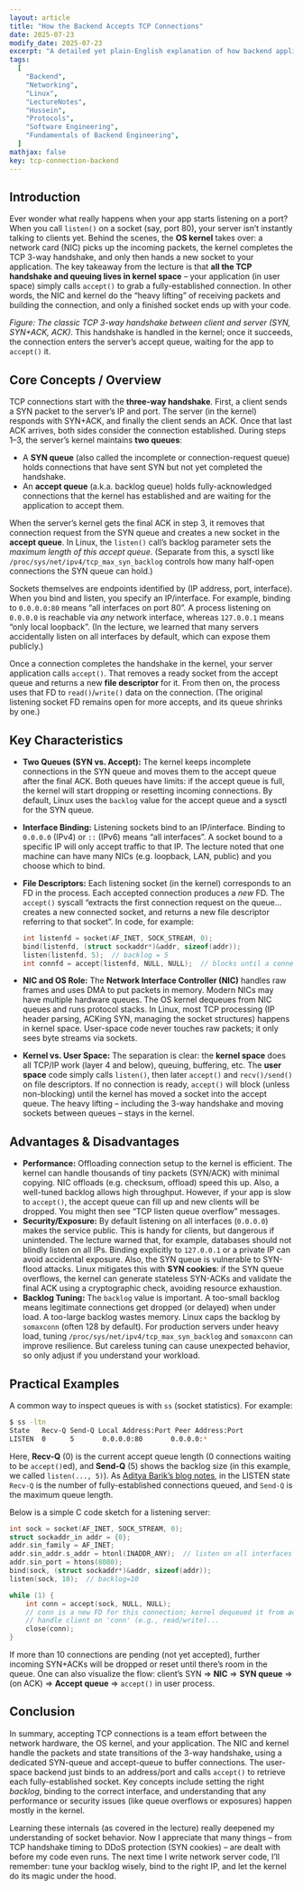 ```yaml
---
layout: article
title: "How the Backend Accepts TCP Connections"
date: 2025-07-23
modify_date: 2025-07-23
excerpt: "A detailed yet plain-English explanation of how backend applications accept TCP connections, from the network interface to kernel queues to the process layer."
tags:
  [
    "Backend",
    "Networking",
    "Linux",
    "LectureNotes",
    "Hussein",
    "Protocols",
    "Software Engineering",
    "Fundamentals of Backend Engineering",
  ]
mathjax: false
key: tcp-connection-backend
---
```


## Introduction

Ever wonder what really happens when your app starts listening on a port? When you call `listen()` on a socket (say, port 80), your server isn’t instantly talking to clients yet. Behind the scenes, the **OS kernel** takes over: a network card (NIC) picks up the incoming packets, the kernel completes the TCP 3-way handshake, and only then hands a new socket to your application. The key takeaway from the lecture is that **all the TCP handshake and queuing lives in kernel space** – your application (in user space) simply calls `accept()` to grab a fully-established connection. In other words, the NIC and kernel do the “heavy lifting” of receiving packets and building the connection, and only a finished socket ends up with your code.

&#x20;_Figure: The classic TCP 3-way handshake between client and server (SYN, SYN+ACK, ACK)_. This handshake is handled in the kernel; once it succeeds, the connection enters the server’s accept queue, waiting for the app to `accept()` it.

## Core Concepts / Overview

TCP connections start with the **three-way handshake**. First, a client sends a SYN packet to the server’s IP and port. The server (in the kernel) responds with SYN+ACK, and finally the client sends an ACK. Once that last ACK arrives, both sides consider the connection established. During steps 1–3, the server’s kernel maintains **two queues**:

- A **SYN queue** (also called the incomplete or connection-request queue) holds connections that have sent SYN but not yet completed the handshake.
- An **accept queue** (a.k.a. backlog queue) holds fully-acknowledged connections that the kernel has established and are waiting for the application to accept them.

When the server’s kernel gets the final ACK in step 3, it removes that connection request from the SYN queue and creates a new socket in the **accept queue**. In Linux, the `listen()` call’s backlog parameter sets the _maximum length of this accept queue_. (Separate from this, a sysctl like `/proc/sys/net/ipv4/tcp_max_syn_backlog` controls how many half-open connections the SYN queue can hold.)

Sockets themselves are endpoints identified by (IP address, port, interface). When you bind and listen, you specify an IP/interface. For example, binding to `0.0.0.0:80` means “all interfaces on port 80”. A process listening on `0.0.0.0` is reachable via _any_ network interface, whereas `127.0.0.1` means “only local loopback”. (In the lecture, we learned that many servers accidentally listen on all interfaces by default, which can expose them publicly.)

Once a connection completes the handshake in the kernel, your server application calls `accept()`. That removes a ready socket from the accept queue and returns a new **file descriptor** for it. From then on, the process uses that FD to `read()`/`write()` data on the connection. (The original listening socket FD remains open for more accepts, and its queue shrinks by one.)

## Key Characteristics

- **Two Queues (SYN vs. Accept):** The kernel keeps incomplete connections in the SYN queue and moves them to the accept queue after the final ACK. Both queues have limits: if the accept queue is full, the kernel will start dropping or resetting incoming connections. By default, Linux uses the `backlog` value for the accept queue and a sysctl for the SYN queue.
- **Interface Binding:** Listening sockets bind to an IP/interface. Binding to `0.0.0.0` (IPv4) or `::` (IPv6) means “all interfaces”. A socket bound to a specific IP will only accept traffic to that IP. The lecture noted that one machine can have many NICs (e.g. loopback, LAN, public) and you choose which to bind.
- **File Descriptors:** Each listening socket (in the kernel) corresponds to an FD in the process. Each accepted connection produces a _new_ FD. The `accept()` syscall “extracts the first connection request on the queue... creates a new connected socket, and returns a new file descriptor referring to that socket”. In code, for example:

  ```c
  int listenfd = socket(AF_INET, SOCK_STREAM, 0);
  bind(listenfd, (struct sockaddr*)&addr, sizeof(addr));
  listen(listenfd, 5);  // backlog = 5
  int connfd = accept(listenfd, NULL, NULL);  // blocks until a connection is ready
  ```

- **NIC and OS Role:** The **Network Interface Controller (NIC)** handles raw frames and uses DMA to put packets in memory. Modern NICs may have multiple hardware queues. The OS kernel dequeues from NIC queues and runs protocol stacks. In Linux, most TCP processing (IP header parsing, ACKing SYN, managing the socket structures) happens in kernel space. User-space code never touches raw packets; it only sees byte streams via sockets.
- **Kernel vs. User Space:** The separation is clear: the **kernel space** does all TCP/IP work (layer 4 and below), queuing, buffering, etc. The **user space** code simply calls `listen()`, then later `accept()` and `recv()/send()` on file descriptors. If no connection is ready, `accept()` will block (unless non-blocking) until the kernel has moved a socket into the accept queue. The heavy lifting – including the 3-way handshake and moving sockets between queues – stays in the kernel.

## Advantages & Disadvantages

- **Performance:** Offloading connection setup to the kernel is efficient. The kernel can handle thousands of tiny packets (SYN/ACK) with minimal copying. NIC offloads (e.g. checksum, offload) speed this up. Also, a well-tuned backlog allows high throughput. However, if your app is slow to `accept()`, the accept queue can fill up and new clients will be dropped. You might then see “TCP listen queue overflow” messages.
- **Security/Exposure:** By default listening on all interfaces (`0.0.0.0`) makes the service public. This is handy for clients, but dangerous if unintended. The lecture warned that, for example, databases should not blindly listen on all IPs. Binding explicitly to `127.0.0.1` or a private IP can avoid accidental exposure. Also, the SYN queue is vulnerable to SYN-flood attacks. Linux mitigates this with **SYN cookies**: if the SYN queue overflows, the kernel can generate stateless SYN-ACKs and validate the final ACK using a cryptographic check, avoiding resource exhaustion.
- **Backlog Tuning:** The `backlog` value is important. A too-small backlog means legitimate connections get dropped (or delayed) when under load. A too-large backlog wastes memory. Linux caps the backlog by `somaxconn` (often 128 by default). For production servers under heavy load, tuning `/proc/sys/net/ipv4/tcp_max_syn_backlog` and `somaxconn` can improve resilience. But careless tuning can cause unexpected behavior, so only adjust if you understand your workload.

## Practical Examples

A common way to inspect queues is with `ss` (socket statistics). For example:

```bash
$ ss -ltn
State   Recv-Q Send-Q Local Address:Port Peer Address:Port
LISTEN  0      5       0.0.0.0:80       0.0.0.0:*
```

Here, **Recv-Q** (0) is the current accept queue length (0 connections waiting to be `accept()`ed), and **Send-Q** (5) shows the backlog size (in this example, we called `listen(..., 5)`). As [Aditya Barik’s blog notes](#), in the LISTEN state `Recv-Q` is the number of fully-established connections queued, and `Send-Q` is the maximum queue length.

Below is a simple C code sketch for a listening server:

```c
int sock = socket(AF_INET, SOCK_STREAM, 0);
struct sockaddr_in addr = {0};
addr.sin_family = AF_INET;
addr.sin_addr.s_addr = htonl(INADDR_ANY);  // listen on all interfaces
addr.sin_port = htons(8080);
bind(sock, (struct sockaddr*)&addr, sizeof(addr));
listen(sock, 10);  // backlog=10

while (1) {
    int conn = accept(sock, NULL, NULL);
    // conn is a new FD for this connection; kernel dequeued it from accept queue:contentReference[oaicite:32]{index=32}.
    // handle client on 'conn' (e.g., read/write)...
    close(conn);
}
```

If more than 10 connections are pending (not yet accepted), further incoming SYN+ACKs will be dropped or reset until there’s room in the queue. One can also visualize the flow: client’s SYN ⇒ **NIC** ⇒ **SYN queue** ⇒ (on ACK) ⇒ **Accept queue** ⇒ `accept()` in user process.

## Conclusion

In summary, accepting TCP connections is a team effort between the network hardware, the OS kernel, and your application. The NIC and kernel handle the packets and state transitions of the 3-way handshake, using a dedicated SYN-queue and accept-queue to buffer connections. The user-space backend just binds to an address/port and calls `accept()` to retrieve each fully-established socket. Key concepts include setting the right _backlog_, binding to the correct interface, and understanding that any performance or security issues (like queue overflows or exposures) happen mostly in the kernel.

Learning these internals (as covered in the lecture) really deepened my understanding of socket behavior. Now I appreciate that many things – from TCP handshake timing to DDoS protection (SYN cookies) – are dealt with before my code even runs. The next time I write network server code, I’ll remember: tune your backlog wisely, bind to the right IP, and let the kernel do its magic under the hood.
